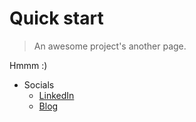 # Quick start

> An awesome project's another page.

Hmmm :)


- Socials
     - [LinkedIn](https://www.linkedin.com/in/yahya-abulhaj/)
     - [Blog](https://blog.yahya-abulhaj.dev/)